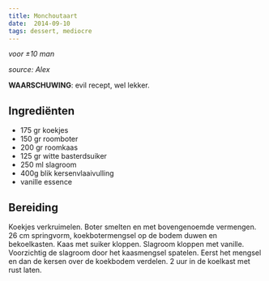 ```yaml
---
title: Monchoutaart
date:  2014-09-10
tags: dessert, mediocre
---
```

*voor ±10 man*

*source: Alex*

**WAARSCHUWING**: evil recept, wel lekker.

Ingrediënten
------------

-   175 gr koekjes
-   150 gr roomboter
-   200 gr roomkaas
-   125 gr witte basterdsuiker
-   250 ml slagroom
-   400g blik kersenvlaaivulling
-   vanille essence

Bereiding
---------

Koekjes verkruimelen. Boter smelten en met bovengenoemde vermengen. 26
cm springvorm, koekbotermengsel op de bodem duwen en bekoelkasten. Kaas
met suiker kloppen. Slagroom kloppen met vanille. Voorzichtig de
slagroom door het kaasmengsel spatelen. Eerst het mengsel en dan de
kersen over de koekbodem verdelen. 2 uur in de koelkast met rust laten.

